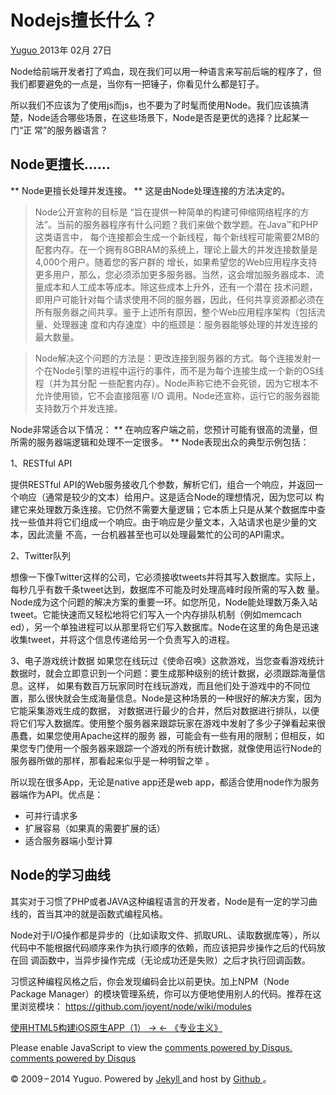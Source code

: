 #  Nodejs擅长什么？

[ Yuguo ](http://yuguo.us) 2013年 02月 27日

Node给前端开发者打了鸡血，现在我们可以用一种语言来写前后端的程序了，但我们都要避免的一点是，当你有一把锤子，你看见什么都是钉子。

所以我们不应该为了使用js而js，也不要为了时髦而使用Node。我们应该搞清楚，Node适合哪些场景，在这些场景下，Node是否是更优的选择？比起某一门“正
常”的服务器语言？

##  Node更擅长……

** Node更擅长处理并发连接。 ** 这是由Node处理连接的方法决定的。 

> Node公开宣称的目标是 “旨在提供一种简单的构建可伸缩网络程序的方法”。当前的服务器程序有什么问题？我们来做个数学题。在Java™和PHP这类语言中，
每个连接都会生成一个新线程，每个新线程可能需要2MB的配套内存。在一个拥有8GBRAM的系统上，理论上最大的并发连接数量是4,000个用户。随着您的客户群的
增长，如果希望您的Web应用程序支持更多用户，那么，您必须添加更多服务器。当然，这会增加服务器成本、流量成本和人工成本等成本。除这些成本上升外，还有一个潜在
技术问题，即用户可能针对每个请求使用不同的服务器，因此，任何共享资源都必须在所有服务器之间共享。鉴于上述所有原因，整个Web应用程序架构（包括流量、处理器速
度和内存速度）中的瓶颈是：服务器能够处理的并发连接的最大数量。

>

> Node解决这个问题的方法是：更改连接到服务器的方式。每个连接发射一个在Node引擎的进程中运行的事件，而不是为每个连接生成一个新的OS线程（并为其分配
一些配套内存）。Node声称它绝不会死锁，因为它根本不允许使用锁，它不会直接阻塞 I/O 调用。Node还宣称，运行它的服务器能支持数万个并发连接。

Node非常适合以下情况： ** 在响应客户端之前，您预计可能有很高的流量，但所需的服务器端逻辑和处理不一定很多。 ** Node表现出众的典型示例包括：

1、RESTful API

提供RESTful API的Web服务接收几个参数，解析它们，组合一个响应，并返回一个响应（通常是较少的文本）给用户。这是适合Node的理想情况，因为您可以
构建它来处理数万条连接。它仍然不需要大量逻辑；它本质上只是从某个数据库中查找一些值并将它们组成一个响应。由于响应是少量文本，入站请求也是少量的文本，因此流量
不高，一台机器甚至也可以处理最繁忙的公司的API需求。

2、Twitter队列

想像一下像Twitter这样的公司，它必须接收tweets并将其写入数据库。实际上，每秒几乎有数千条tweet达到，数据库不可能及时处理高峰时段所需的写入数
量。Node成为这个问题的解决方案的重要一环。如您所见，Node能处理数万条入站tweet。它能快速而又轻松地将它们写入一个内存排队机制（例如memcach
ed），另一个单独进程可以从那里将它们写入数据库。Node在这里的角色是迅速收集tweet，并将这个信息传递给另一个负责写入的进程。

3、电子游戏统计数据 如果您在线玩过《使命召唤》这款游戏，当您查看游戏统计数据时，就会立即意识到一个问题：要生成那种级别的统计数据，必须跟踪海量信息。这样，
如果有数百万玩家同时在线玩游戏，而且他们处于游戏中的不同位置，那么很快就会生成海量信息。Node是这种场景的一种很好的解决方案，因为它能采集游戏生成的数据，
对数据进行最少的合并，然后对数据进行排队，以便将它们写入数据库。使用整个服务器来跟踪玩家在游戏中发射了多少子弹看起来很愚蠢，如果您使用Apache这样的服务
器，可能会有一些有用的限制；但相反，如果您专门使用一个服务器来跟踪一个游戏的所有统计数据，就像使用运行Node的服务器所做的那样，那看起来似乎是一种明智之举
。

所以现在很多App，无论是native app还是web app，都适合使用node作为服务器端作为API。优点是：

  * 可并行请求多 
  * 扩展容易（如果真的需要扩展的话） 
  * 适合服务器端小型计算 

##  Node的学习曲线

其实对于习惯了PHP或者JAVA这种编程语言的开发者，Node是有一定的学习曲线的，首当其冲的就是函数式编程风格。

Node对于I/O操作都是异步的（比如读取文件、抓取URL、读取数据库等），所以代码中不能根据代码顺序来作为执行顺序的依赖，而应该把异步操作之后的代码放在回
调函数中，当异步操作完成（无论成功还是失败）之后才执行回调函数。

习惯这种编程风格之后，你会发现编码会比以前更快。加上NPM（Node Package
Manager）的模块管理系统，你可以方便地使用别人的代码。推荐在这里浏览模块： [
https://github.com/joyent/node/wiki/modules
](https://github.com/joyent/node/wiki/modules)

[ 使用HTML5构建iOS原生APP（1） → ](/weblog/build-native-app-with-html5/) [ ← 《专业主义》
](/weblog/about-customers/)

Please enable JavaScript to view the [ comments powered by Disqus.
](http://disqus.com/?ref_noscript) [ comments powered by  Disqus
](http://disqus.com)

© 2009 – 2014 Yuguo. Powered by [ Jekyll ](https://github.com/mojombo/jekyll)
and host by [ Github ](https://github.com/yuguo) 。

